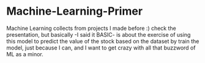 # Machine-Learning-Primer
Machine Learning collects from projects I made before :)
check the presentation, but basically -I said it BASIC- is about the exercise of using this model to predict the value of the stock based on the dataset by train the model, just because I can, and I want to get crazy with all that buzzword of ML as a minor.


